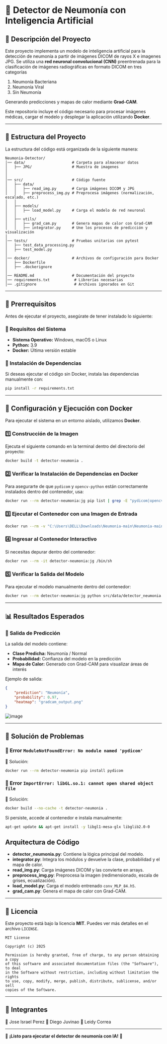
# 📌 Detector de Neumonía con Inteligencia Artificial

## 📝 Descripción del Proyecto
Este proyecto implementa un modelo de inteligencia artificial para la detección de neumonía a partir de imágenes DICOM de rayos X e imagenes JPG. Se utiliza una **red neuronal convolucional (CNN)** preentrenada  para la clasificación de imágenes radiográficas en formato DICOM en tres categorías 

1. Neumonía Bacteriana
2. Neumonía Viral
3. Sin Neumonía
  
Generando predicciones y mapas de calor mediante **Grad-CAM**.

Este repositorio incluye el código necesario para procesar imágenes médicas, cargar el modelo y desplegar la aplicación utilizando **Docker**.

---
## 📁 Estructura del Proyecto

La estructura del código está organizada de la siguiente manera:

```
Neumonia-Detector/
│── data/                     # Carpeta para almacenar datos
│   ├── JPG/                  # Muestra de imagenes
│
│
│── src/                      # Código fuente
│   ├── data/
│   │   ├── read_img.py       # Carga imágenes DICOM y JPG
│   │   ├── preprocess_img.py # Preprocesa imágenes (normalización, escalado, etc.)
│   │
│   ├── models/
│   │   ├── load_model.py     # Carga el modelo de red neuronal
│   │
│   ├── utils/
│   │   ├── grad_cam.py       # Genera mapas de calor con Grad-CAM
│   │   ├── integrator.py     # Une los procesos de predicción y visualización
│
│── tests/                    # Pruebas unitarias con pytest
│   ├── test_data_processing.py
│   ├── test_model.py
│
│── docker/                   # Archivos de configuración para Docker
│   ├── Dockerfile
│   ├── .dockerignore
│
│── README.md                 # Documentación del proyecto
│── requirements.txt           # Librerías necesarias
│── .gitignore                 # Archivos ignorados en Git
```

---

## 📌 Prerrequisitos

Antes de ejecutar el proyecto, asegúrate de tener instalado lo siguiente:

### **🔹 Requisitos del Sistema**
- **Sistema Operativo:** Windows, macOS o Linux
- **Python:** 3.9
- **Docker:** Última versión estable

### **🔹 Instalación de Dependencias**
Si deseas ejecutar el código sin Docker, instala las dependencias manualmente con:

```bash
pip install -r requirements.txt
```

---
## 🐳 Configuración y Ejecución con Docker

Para ejecutar el sistema en un entorno aislado, utilizamos **Docker**.

### **1️⃣ Construcción de la Imagen**
Ejecuta el siguiente comando en la terminal dentro del directorio del proyecto:
```bash
docker build -t detector-neumonia .
```

### **2️⃣ Verificar la Instalación de Dependencias en Docker**
Para asegurarte de que `pydicom` y `opencv-python` están correctamente instalados dentro del contenedor, usa:
```bash
docker run --rm detector-neumonia:jg pip list | grep -E "pydicom|opencv-python"
```

### **3️⃣ Ejecutar el Contenedor con una Imagen de Entrada**
```bash
docker run --rm -v "C:\Users\DELL\Downloads\Neumonia-main\Neumonia-main\JPG:/app/JPG" detector-neumonia --file "/app/JPG/person1710_bacteria_4526.jpeg"
```

### **4️⃣ Ingresar al Contenedor Interactivo**
Si necesitas depurar dentro del contenedor:
```bash
docker run --rm -it detector-neumonia:jg /bin/sh
```

### **5️⃣ Verificar la Salida del Modelo**
Para ejecutar el modelo manualmente dentro del contenedor:
```bash
docker run --rm detector-neumonia:jg python src/data/detector_neumonia.py
```

---

## 📊 Resultados Esperados

### 🔹 **Salida de Predicción**
La salida del modelo contiene:
- **Clase Predicha:** Neumonía / Normal
- **Probabilidad:** Confianza del modelo en la predicción
- **Mapa de Calor:** Generado con Grad-CAM para visualizar áreas de interés

Ejemplo de salida:
```json
{
    "prediction": "Neumonía",
    "probability": 0.97,
    "heatmap": "gradcam_output.png"
}
```
![image](https://github.com/user-attachments/assets/b4ea1fdf-9dbf-4ffd-8399-9bd186e37b1a)

---

## 🔧 Solución de Problemas

### **🔹 Error `ModuleNotFoundError: No module named 'pydicom'`**
📌 Solución:
```bash
docker run --rm detector-neumonia pip install pydicom
```

### **🔹 Error `ImportError: libGL.so.1: cannot open shared object file`**
📌 Solución:
```bash
docker build --no-cache -t detector-neumonia .
```
Si persiste, accede al contenedor e instala manualmente:
```bash
apt-get update && apt-get install -y libgl1-mesa-glx libglib2.0-0
```


## Arquitectura de Código

- **detector_neumonia.py**: Contiene la lógica principal del modelo.
- **integrator.py**: Integra los módulos y devuelve la clase, probabilidad y el mapa de calor.
- **read_img.py**: Carga imágenes DICOM y las convierte en arrays.
- **preprocess_img.py**: Preprocesa la imagen (redimensionado, escala de grises, ecualización).
- **load_model.py**: Carga el modelo entrenado `conv_MLP_84.h5`.
- **grad_cam.py**: Genera el mapa de calor con Grad-CAM.
---

## 📜 Licencia

Este proyecto está bajo la licencia **MIT**. Puedes ver más detalles en el archivo `LICENSE`.

```
MIT License

Copyright (c) 2025

Permission is hereby granted, free of charge, to any person obtaining a copy
of this software and associated documentation files (the "Software"), to deal
in the Software without restriction, including without limitation the rights
to use, copy, modify, merge, publish, distribute, sublicense, and/or sell
copies of the Software.
```

---
## 📩 Integrantes
📌 Jose Israel Perez
📌 Diego Juvinao
📌 Leidy Correa

---
🚀 **¡Listo para ejecutar el detector de neumonía con IA!** 🎯

